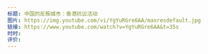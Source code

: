 ```yaml
---
标题: 中国的反叛城市：香港抗议活动
图片: https://img.youtube.com/vi/YgYuRGre6AA/maxresdefault.jpg
链接: https://www.youtube.com/watch?v=YgYuRGre6AA&t=35s
时时: 
评价:
---
```


